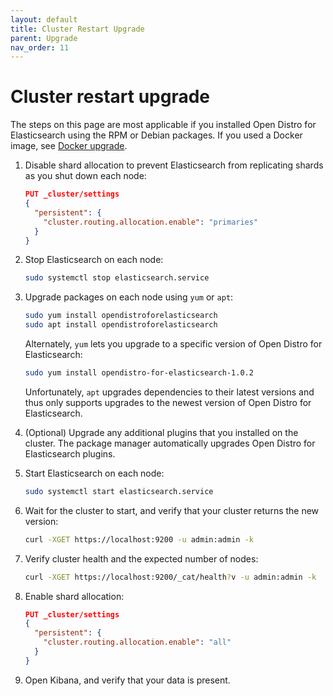 ```yaml
---
layout: default
title: Cluster Restart Upgrade
parent: Upgrade
nav_order: 11
---
```


# Cluster restart upgrade

The steps on this page are most applicable if you installed Open Distro for Elasticsearch using the RPM or Debian packages. If you used a Docker image, see [Docker upgrade](../docker/).

1. Disable shard allocation to prevent Elasticsearch from replicating shards as you shut down each node:

   ```json
   PUT _cluster/settings
   {
     "persistent": {
       "cluster.routing.allocation.enable": "primaries"
     }
   }
   ```

1. Stop Elasticsearch on each node:

   ```bash
   sudo systemctl stop elasticsearch.service
   ```

1. Upgrade packages on each node using `yum` or `apt`:

   ```bash
   sudo yum install opendistroforelasticsearch
   sudo apt install opendistroforelasticsearch
   ```

   Alternately, `yum` lets you upgrade to a specific version of Open Distro for Elasticsearch:

   ```bash
   sudo yum install opendistro-for-elasticsearch-1.0.2
   ```

   Unfortunately, `apt` upgrades dependencies to their latest versions and thus only supports upgrades to the newest version of Open Distro for Elasticsearch.

1. (Optional) Upgrade any additional plugins that you installed on the cluster. The package manager automatically upgrades Open Distro for Elasticsearch plugins.

1. Start Elasticsearch on each node:

   ```bash
   sudo systemctl start elasticsearch.service
   ```

1. Wait for the cluster to start, and verify that your cluster returns the new version:

   ```bash
   curl -XGET https://localhost:9200 -u admin:admin -k
   ```

1. Verify cluster health and the expected number of nodes:

   ```bash
   curl -XGET https://localhost:9200/_cat/health?v -u admin:admin -k
   ```

1. Enable shard allocation:

   ```json
   PUT _cluster/settings
   {
     "persistent": {
       "cluster.routing.allocation.enable": "all"
     }
   }
   ```

1. Open Kibana, and verify that your data is present.
